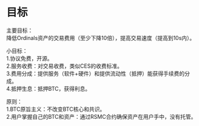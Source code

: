 目标
============

主要目标：  
降低Ordinals资产的交易费用（至少下降10倍），提高交易速度（提高到10s内）。  


小目标：  
1.协议免费，开源。  
2.服务收费：对交易收费，类似CES的收费标准。  
3.费用分成：提供服务（软件+硬件）和提供流动性（抵押）能获得手续费的分成。  
4.抵押生息：抵押BTC，获得利息。  


原则：  
1.BTC原旨主义：不改变BTC核心和共识。  
2.用户掌握自己的BTC和资产：通过RSMC合约确保资产在用户手中，没有托管。  

